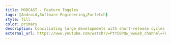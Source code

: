 ```yaml
---
title: MOBCAST - Feature Toggles
tags: [Android,Software Engineering,Farfetch]
style: fill
color: primary
description: Conciliating large developments with short-release cycles might not seem easy, but it can be! watch our Mobcast Episode on Feature Toggles.
external_url: https://www.youtube.com/watch?v=PtY50PQw_ww&ab_channel=FARFETCHPeople
---
```


